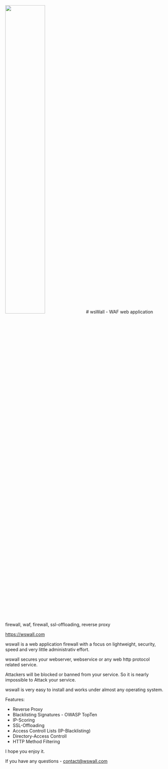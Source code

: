 <img src="http://wswall.com/img/wswall_logo_sm_invert.svg" height="50%"> 
# wsWall - WAF
web application firewall, waf, firewall, ssl-offloading, reverse proxy

https://wswall.com


wswall is a web application firewall with a focus on lightweight, security, speed and very little administrativ effort.

wswall secures your webserver, webservice or any web http protocol related service.

Attackers will be blocked or banned from your service. So it is nearly impossible to Attack your service.

wswall is very easy to install and works under almost any operating system.


Features:

+ Reverse Proxy
+ Blacklisting Signatures - OWASP TopTen
+ IP-Scoring
+ SSL-Offloading
+ Access Controll Lists (IP-Blacklisting)
+ Directory-Access Controll
+ HTTP Method Filtering

I hope you enjoy it. 


If you have any questions - contact@wswall.com
